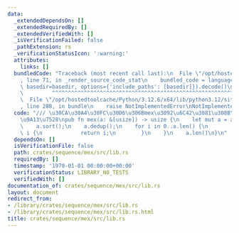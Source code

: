 ```yaml
---
data:
  _extendedDependsOn: []
  _extendedRequiredBy: []
  _extendedVerifiedWith: []
  _isVerificationFailed: false
  _pathExtension: rs
  _verificationStatusIcon: ':warning:'
  attributes:
    links: []
  bundledCode: "Traceback (most recent call last):\n  File \"/opt/hostedtoolcache/Python/3.12.6/x64/lib/python3.12/site-packages/onlinejudge_verify/documentation/build.py\"\
    , line 71, in _render_source_code_stat\n    bundled_code = language.bundle(stat.path,\
    \ basedir=basedir, options={'include_paths': [basedir]}).decode()\n          \
    \         ^^^^^^^^^^^^^^^^^^^^^^^^^^^^^^^^^^^^^^^^^^^^^^^^^^^^^^^^^^^^^^^^^^^^^^^^^^^^^^^^^\n\
    \  File \"/opt/hostedtoolcache/Python/3.12.6/x64/lib/python3.12/site-packages/onlinejudge_verify/languages/rust.py\"\
    , line 288, in bundle\n    raise NotImplementedError\nNotImplementedError\n"
  code: "/// \u30CA\u30A4\u30FC\u30D6\u306Bmex\u3092\u6C42\u3081\u308B\u3002\u5B9F\
    \u9A13\u7528\npub fn mex(a: &[usize]) -> usize {\n    let mut a = a.to_vec();\n\
    \    a.sort();\n    a.dedup();\n    for i in 0..a.len() {\n        if a[i] !=\
    \ i {\n            return i;\n        }\n    }\n    a.len()\n}\n"
  dependsOn: []
  isVerificationFile: false
  path: crates/sequence/mex/src/lib.rs
  requiredBy: []
  timestamp: '1970-01-01 00:00:00+00:00'
  verificationStatus: LIBRARY_NO_TESTS
  verifiedWith: []
documentation_of: crates/sequence/mex/src/lib.rs
layout: document
redirect_from:
- /library/crates/sequence/mex/src/lib.rs
- /library/crates/sequence/mex/src/lib.rs.html
title: crates/sequence/mex/src/lib.rs
---
```

